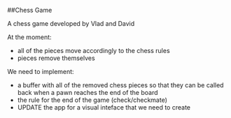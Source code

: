 ##Chess Game

A chess game developed by Vlad and David

At the moment:
- all of the pieces move accordingly to the chess rules
- pieces remove themselves

We need to implement:

- a  buffer with all of the removed chess pieces so that they can be called back when a pawn reaches the end of the board
- the rule for the end of the game (check/checkmate)
- UPDATE the app for a visual inteface that we need to create
